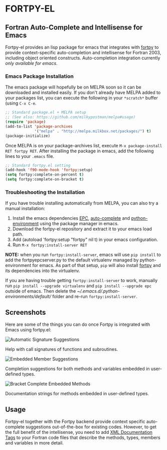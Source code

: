 FORTPY-EL
======

Fortran Auto-Complete and Intellisense for Emacs
------

Fortpy-el provides an lisp package for emacs that integrates with [fortpy](https://github.com/rosenbrockc/fortpy) to provide context-specific auto-completion and intellisense for Fortran 2003, including object oriented constructs. Auto-completion integration currently _only available for emacs_.

### Emacs Package Installation

The emacs package will hopefully be on MELPA soon so it can be downloaded and installed easily. If you don't already have MELPA added to your packages list, you can execute the following in your `*scratch*` buffer (using `C-x C-e`.

```lisp
;; Standard package.el + MELPA setup
;; (See also: https://github.com/milkypostman/melpa#usage)
(require 'package)
(add-to-list 'package-archives
             '("melpa" . "http://melpa.milkbox.net/packages/") t)
(package-initialize)
```

Once MELPA is on your package-archives list, execute `M-x package-install RET fortpy RET`. After installing the package in emacs, add the following lines to your `.emacs` file.

```lisp
;; Standard fortpy.el setting
(add-hook 'f90-mode-hook 'fortpy:setup)
(setq fortpy:complete-on-percent t)
(setq fortpy:complete-on-bracket t)
```

### Troubleshooting the Installation

If you have trouble installing automatically from MELPA, you can also try a manual installation:

1. Install the emacs dependencies [EPC](https://github.com/kiwanami/emacs-epc), [auto-complete](https://github.com/auto-complete/auto-complete) and [python-environment](https://github.com/tkf/emacs-python-environment) using the package manager in emacs.
2. Download the fortpy-el repository and extract it to your emacs load path.
3. Add (autoload 'fortpy:setup "fortpy" nil t) in your emacs configuration.
4. Run `M-x fortpy:install-server RET`

**NOTE:** when you run `fortpy:install-server`, emacs will use `pip install` to add the fortpyepcserver.py to the default virtualenv managed by python-environment for emacs. As part of that setup, `pip` will also install [fortpy](https://github.com/rosenbrockc/fortpy) and its dependencies into the virtualenv.

If you are having trouble getting `fortpy:install-server` to work, manually run `pip install --upgrade virtualenv` and `pip install --upgrade epc` outside of emacs. Then delete the _~/.emacs.d/.python-environments/default/_ folder and re-run `fortpy:install-server`.

Screenshots
------

Here are some of the things you can do once Fortpy is integrated with Emacs using fortpy.el:

![Automatic Signature Suggestions](../master/docs/screenshots/signature.png "Help with call signatures of functions and subroutines.")

Help with call signatures of functions and subroutines.

![Embedded Member Suggestions](../master/docs/screenshots/completion.png "Completion suggestions for both methods and variables embedded in user-defined types.")

Completion suggestions for both methods and variables embedded in user-defined types.

![Bracket Complete Embedded Methods](../master/docs/screenshots/bracket_complete.png "Documentation strings for methods embedded in user-defined types")

Documentation strings for methods embedded in user-defined types.
 
Usage
------

Fortpy-el together with the Fortpy backend provide context specific auto-complete suggestions out-of-the-box for existing codes. However, to get the full benefit of the intellisense, you need to add [XML Documentation Tags](https://github.com/rosenbrockc/fortpy/wiki/XML-Documentation-Standard) to your Fortran code files that describe the methods, types, members and variables in more detail.